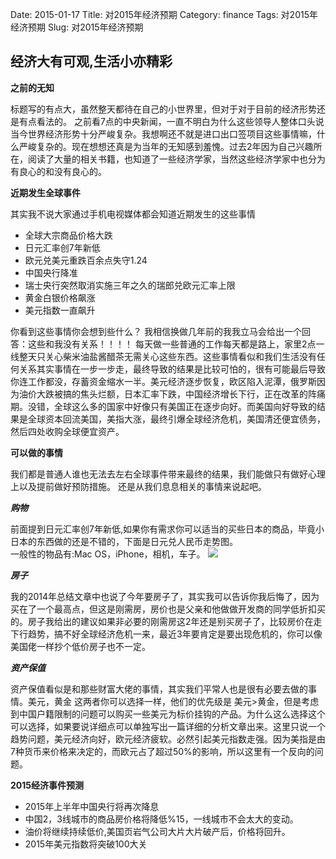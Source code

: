 ﻿Date: 2015-01-17
Title: 对2015年经济预期
Category: finance
Tags: 对2015年经济预期
Slug: 对2015年经济预期



 **经济大有可观,生活小亦精彩**
 --------------------------

**之前的无知**

标题写的有点大，虽然整天都待在自己的小世界里，但对于对于目前的经济形势还是有点看法的。
之前看7点的中央新闻，一直不明白为什么这些领导人整体口头说当今世界经济形势十分严峻复杂。我想啊还不就是进口出口签项目这些事情嘛，什么严峻复杂的。现在想想还真是为当年的无知感到羞愧。过去2年因为自己兴趣所在，阅读了大量的相关书籍，也知道了一些经济学家，当然这些经济学家中也分为有良心的和没有良心的。


**近期发生全球事件**

其实我不说大家通过手机电视媒体都会知道近期发生的这些事情
- 全球大宗商品价格大跌
- 日元汇率创7年新低
- 欧元兑美元重跌百余点失守1.24
- 中国央行降准
- 瑞士央行突然取消实施三年之久的瑞郎兑欧元汇率上限
- 黄金白银价格飙涨
- 美元指数一直飙升

你看到这些事情你会想到些什么？ 我相信换做几年前的我我立马会给出一个回答：这些和我没有关系！！！！ 
每天做一些普通的工作每天都是路上，家里2点一线整天只关心柴米油盐酱醋茶无需关心这些东西。这些事情看似和我们生活没有任何关系其实事情在一步一步走，最终导致的结果是比较可怕的，很有可能最后导致你连工作都没，存蓄资金缩水一半。美元经济逐步恢复，欧区陷入泥潭，俄罗斯因为油价大跌被搞的焦头烂额，日本汇率下跌，中国经济增长下行，正在改革的阵痛期。没错，全球这么多的国家中好像只有美国正在逐步向好。而美国向好导致的结果是全球资本回流美国，美指大涨，最终引爆全球经济危机，美国清还便宜债务，然后四处收购全球便宜资产。


**可以做的事情**

我们都是普通人谁也无法去左右全球事件带来最终的结果，我们能做只有做好心理上以及提前做好预防措施。
还是从我们息息相关的事情来说起吧。

***购物***

前面提到日元汇率创7年新低,如果你有需求你可以适当的买些日本的商品，毕竟小日本的东西做的还是不错的，下面是日元兑人民币走势图。<br/>
一般性的物品有:Mac OS，iPhone，相机，车子。
![](http://i0.hexunimg.cn/2014-11-15/170431114.jpg)

***房子***

我的2014年总结文章中也说了今年要房子了，其实我可以告诉你我后悔了，因为买在了一个最高点，但这是刚需房，房价也是父亲和他做做开发商的同学低折扣买的。房子我给出的建议如果非必要的刚需房这2年还是别买房子了，比较房价在走下行趋势，搞不好全球经济危机一来，最近3年要肯定是要出现危机的，你可以像美国佬一样抄个低价房子也不一定。


***资产保值***

资产保值看似是和那些财富大佬的事情，其实我们平常人也是很有必要去做的事情。美元，黄金 这两者你可以选择一样，他们的优先级是 美元>黄金，但是考虑到中国户籍限制的问题可以购买一些美元为标价挂钩的产品。为什么这么选择这个可以选择，如果要说详细点可以单独写出一篇详细的分析文章出来。这里只说一个趋势问题，美元经济向好，欧元经济疲软。必然引起美元指数走强。因为美指是由7种货币来价格来决定的，而欧元占了超过50%的影响，所以这里有一个反向的问题。

**2015经济事件预测**

- 2015年上半年中国央行将再次降息
- 中国2，3线城市的商品房价格将降低%15，一线城市不会太大的变动。
- 油价将继续持续低价,美国页岩气公司大片大片破产后，价格将回升。
- 2015年美元指数将突破100大关




